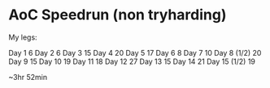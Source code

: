 # AoC Speedrun (non tryharding)

My legs:

Day 1 6
Day 2 6
Day 3 15
Day 4 20
Day 5 17
Day 6 8
Day 7 10
Day 8 (1/2) 20
Day 9 15
Day 10 19
Day 11 18
Day 12 27
Day 13 15
Day 14 21
Day 15 (1/2) 19

~3hr 52min
